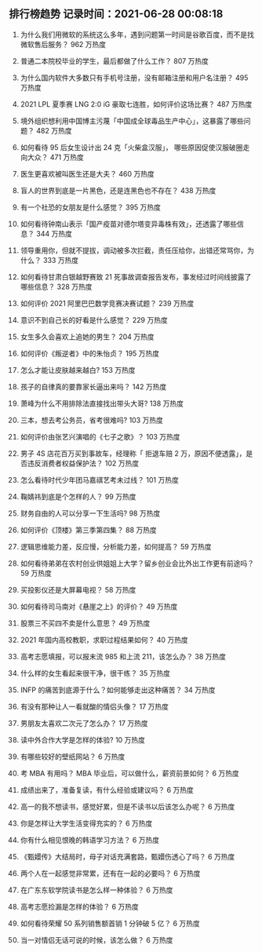 
## 排行榜趋势 记录时间：2021-06-28 00:08:18
  
  1. 为什么我们用微软的系统这么多年，遇到问题第一时间是谷歌百度，而不是找微软售后服务？ 962 万热度
    
  2. 普通二本院校毕业的学生，最后都做了什么工作？ 807 万热度
    
  3. 为什么国内软件大多数只有手机号注册，没有邮箱注册和用户名注册？ 495 万热度
    
  4. 2021 LPL 夏季赛 LNG 2:0 iG 豪取七连胜，如何评价这场比赛？ 487 万热度
    
  5. 境外组织想利用中国博主污蔑「中国成全球毒品生产中心」，这暴露了哪些问题？ 482 万热度
    
  6. 如何看待 95 后女生设计出 24 克「火柴盒汉服」， 哪些原因促使汉服破圈走向大众？ 471 万热度
    
  7. 医生更喜欢被叫医生还是大夫？ 460 万热度
    
  8. 盲人的世界到底是一片黑色，还是连黑色也不存在？ 438 万热度
    
  9. 有一个社恐的女朋友是什么感觉？ 395 万热度
    
  10. 如何看待钟南山表示「国产疫苗对德尔塔变异毒株有效」，还透露了哪些信息？ 344 万热度
    
  11. 领导重用你，但就不提拔，调动被多次拦截，责任压给你，出错还常骂你，为什么？ 333 万热度
    
  12. 如何看待甘肃白银越野赛致 21 死事故调查报告发布，事发经过时间线披露了哪些信息？ 328 万热度
    
  13. 如何评价 2021 阿里巴巴数学竞赛决赛试题？ 239 万热度
    
  14. 意识不到自己长的好看是什么感觉？ 229 万热度
    
  15. 女生多久会喜欢上追她的男生？ 204 万热度
    
  16. 如何评价《叛逆者》中的朱怡贞？ 195 万热度
    
  17. 怎么才能让皮肤越来越白? 153 万热度
    
  18. 孩子的自律真的要靠家长逼出来吗？ 142 万热度
    
  19. 萧峰为什么不用排除法直接找出带头大哥? 138 万热度
    
  20. 三本，想去考公务员，省考很难吗? 103 万热度
    
  21. 如何评价由张艺兴演唱的《七子之歌》？ 103 万热度
    
  22. 男子 4S 店花百万买到事故车，经理称「 拒退车赔 2 万，原因不便透露」，是否违反消费者权益保护法？ 102 万热度
    
  23. 怎么看待时代少年团马嘉祺艺考未过线？ 101 万热度
    
  24. 鞠婧祎到底是个怎样的人？ 99 万热度
    
  25. 财务自由的人可以分享一下生活吗? 98 万热度
    
  26. 如何评价《顶楼》第三季第四集？ 88 万热度
    
  27. 逻辑思维能力差，反应慢，分析能力差，如何提高？ 59 万热度
    
  28. 如何看待弟弟在农村创业供姐姐上大学？留乡创业会比外出工作更有前途吗？ 59 万热度
    
  29. 买投影仪还是大屏幕电视？ 58 万热度
    
  30. 如何看待司马南对《悬崖之上》的评价？ 49 万热度
    
  31. 股票三不买四不卖是什么意思？ 49 万热度
    
  32. 2021 年国内高校教职，求职过程结果如何？ 40 万热度
    
  33. 高考志愿填报，可以报末流 985 和上流 211，该怎么办？ 38 万热度
    
  34. 什么样的女生看起来很干净，很干练？ 35 万热度
    
  35. INFP 的痛苦到底源于什么？如何能够走出这种痛苦？ 34 万热度
    
  36. 有没有那种让人一看就酸的情侣头像？ 17 万热度
    
  37. 男朋友太喜欢二次元了怎么办？ 17 万热度
    
  38. 读中外合作大学是怎样的体验? 10 万热度
    
  39. 有哪些较好的壁纸网站？ 6 万热度
    
  40. 考 MBA 有用吗？ MBA 毕业后，可以做什么，薪资前景如何？ 6 万热度
    
  41. 成绩出来了，准备复读，有什么经验或建议吗？ 6 万热度
    
  42. 高一的我不想读书，感觉好累，但是不读书以后该怎么办呢？ 6 万热度
    
  43. 你是怎样让大学生活变得充实的？ 6 万热度
    
  44. 你有什么相见恨晚的韩语学习方法？ 6 万热度
    
  45. 《甄嬛传》大结局时，母子对话充满套路，甄嬛伤透心了吗？ 6 万热度
    
  46. 两个人在一起感觉非常累，还有在一起的必要吗？ 6 万热度
    
  47. 在广东东软学院读书是怎么样一种体验？ 6 万热度
    
  48. 高考志愿捡漏是怎样的体验？ 6 万热度
    
  49. 如何看待荣耀 50 系列销售额首销 1 分钟破 5 亿？ 6 万热度
    
  50. 当一对情侣无话可说的时候，该怎么做？ 6 万热度
    
